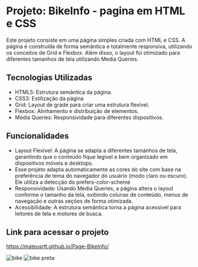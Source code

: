 # Projeto: BikeInfo - pagina em HTML e CSS

Este projeto consiste em uma página simples criada com HTML e CSS. A página é construída de forma semântica e totalmente responsiva, utilizando os conceitos de Grid e Flexbox. Além disso, o layout foi otimizado para diferentes tamanhos de tela utilizando Media Queries.

## Tecnologias Utilizadas

- HTML5: Estrutura semântica da página.
- CSS3: Estilização da página
- Grid: Layout de grade para criar uma estrutura flexível.
- Flexbox: Alinhamento e distribuição de elementos.
- Media Queries: Responsividade para diferentes dispositivos.

## Funcionalidades

- Layout Flexível: A página se adapta a diferentes tamanhos de tela, garantindo que o conteúdo fique legível e bem organizado em dispositivos móveis e desktops.
- Esse projeto adapta automaticamente as cores do site com base na preferência de tema do navegador do usuário (modo claro ou escuro). Ele utiliza a detecção do prefers-color-scheme
- Responsividade: Usando Media Queries, a página altera o layout conforme o tamanho da tela, exibindo colunas de conteúdo, menus de navegação e outras seções de forma otimizada.
- Acessibilidade: A estrutura semântica torna a página acessível para leitores de tela e motores de busca.


## Link para acessar o projeto

https://mateusrtt.github.io/Page-BikeInfo/

![bike](https://github.com/user-attachments/assets/dc0bffc6-4271-421f-a637-27fefa17e2ee)
![bike preta](https://github.com/user-attachments/assets/b4ec79ae-8dd8-472f-9fb1-b43438013be7)
